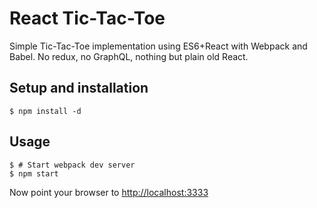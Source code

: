 # React Tic-Tac-Toe

Simple Tic-Tac-Toe implementation using ES6+React with Webpack and Babel. No redux, no GraphQL, nothing but plain old React.

## Setup and installation

    $ npm install -d

## Usage

    $ # Start webpack dev server
    $ npm start

Now point your browser to [http://localhost:3333](http://localhost:3333)

